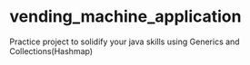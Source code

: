 # vending_machine_application
Practice project to solidify your java skills using Generics and Collections(Hashmap)
